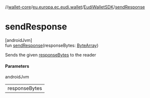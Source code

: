 //[wallet-core](../../../index.md)/[eu.europa.ec.eudi.wallet](../index.md)/[EudiWalletSDK](index.md)/[sendResponse](send-response.md)

# sendResponse

[androidJvm]\
fun [sendResponse](send-response.md)(responseBytes: [ByteArray](https://kotlinlang.org/api/latest/jvm/stdlib/kotlin/-byte-array/index.html))

Sends the given [responseBytes](send-response.md) to the reader

#### Parameters

androidJvm

| |
|---|
| responseBytes |
